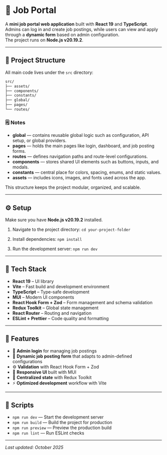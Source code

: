 # 💼 Job Portal

A **mini job portal web application** built with **React 19** and **TypeScript**.  
Admins can log in and create job postings, while users can view and apply through a **dynamic form** based on admin configuration.  
The project runs on **Node.js v20.19.2**.

---

## 🧩 Project Structure

All main code lives under the `src` directory:

```bash
src/
├── assets/
├── components/
├── constants/
├── global/
├── pages/
└── routes/
```

### 🗒️ Notes

- **global** — contains reusable global logic such as configuration, API setup, or global providers.
- **pages** — holds the main pages like login, dashboard, and job posting forms.
- **routes** — defines navigation paths and route-level configurations.
- **components** — stores shared UI elements such as buttons, inputs, and modals.
- **constants** — central place for colors, spacing, enums, and static values.
- **assets** — includes icons, images, and fonts used across the app.

This structure keeps the project modular, organized, and scalable.

---

## ⚙️ Setup

Make sure you have **Node.js v20.19.2** installed.

1. Navigate to the project directory:
   `cd your-project-folder`

2. Install dependencies:
   `npm install`

3. Run the development server:
   `npm run dev`

---

## 🧠 Tech Stack

- **React 19** – UI library
- **Vite** – Fast build and development environment
- **TypeScript** – Type-safe development
- **MUI** – Modern UI components
- **React Hook Form + Zod** – Form management and schema validation
- **Redux Toolkit** – Global state management
- **React Router** – Routing and navigation
- **ESLint + Prettier** – Code quality and formatting

---

## 🚀 Features

- 🔐 **Admin login** for managing job postings
- 🧩 **Dynamic job posting form** that adapts to admin-defined configurations
- ⚙️ **Validation** with React Hook Form + Zod
- 🎨 **Responsive UI** built with MUI
- 🧠 **Centralized state** with Redux Toolkit
- ⚡ **Optimized development** workflow with Vite

---

## 🧾 Scripts

- `npm run dev` — Start the development server
- `npm run build` — Build the project for production
- `npm run preview` — Preview the production build
- `npm run lint` — Run ESLint checks

---

_Last updated: October 2025_

```

```
